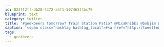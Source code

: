 ```yaml
---
id: 822ff2ff-db20-4372-a4f1-507468f4bc79
blueprint: text
category: twitter
title: '#geekbeers tomorrow? Train Station Patio? @MicaKnibbs @bobjim @scdaustin @oddroot @brentlachman @jvdw @chadkoh'
caption: '<span class="hashtag hashtag_local">#<a href="http://tweettemp.darylchymko.ca/?tag=geekbeers">geekbeers</a> tomorrow? Train Station Patio? <span class="username username_linked">@<a href="https://twitter.com/MicaKnibbs" title="Mica Knibbs">MicaKnibbs</a></span> @bobjim <span class="username username_linked">@<a href="https://twitter.com/scdaustin" title="Shane Austin">scdaustin</a></span> <span class="username username_linked">@<a href="https://twitter.com/oddroot" title="Ian C">oddroot</a></span> @brentlachman <span class="username username_linked">@<a href="https://twitter.com/jvdw" title="John van der Woude">jvdw</a></span> <span class="username username_linked">@<a href="https://twitter.com/chadkoh" title="Chad Kohalyk">chadkoh</a></span>'
tags:
  - geekbeers
---
```

